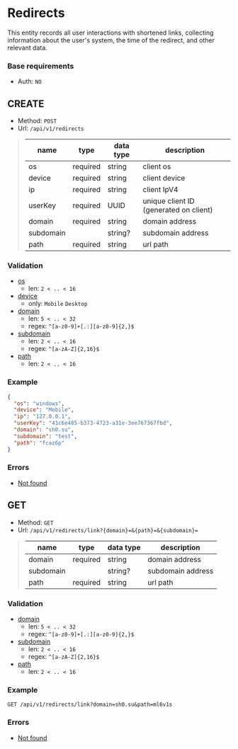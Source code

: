 # Redirects
This entity records all user interactions with shortened links, collecting information about the user's system, the time of the redirect, and other relevant data.

### Base requirements
- Auth: `NO`

## CREATE
- Method: `POST`
- Url: `/api/v1/redirects`

> | name      | type     | data type | description                            |
> |-----------|----------|-----------|----------------------------------------|
> | os        | required | string    | client os                              |
> | device    | required | string    | client device                          |
> | ip        | required | string    | client IpV4                            | 
> | userKey   | required | UUID      | unique client ID (generated on client) |
> | domain    | required | string    | domain address                         |
> | subdomain |          | string?   | subdomain address                      |
> | path      | required | string    | url path                               |

### Validation
- <u>os</u>
  - len: `2 < .. < 16`
- <u>device</u>
  - only: `Mobile` `Desktop`
- <u>domain</u>
  - len: `5 < .. < 32`
  - regex: `^[a-z0-9]+[.:][a-z0-9]{2,}$`
- <u>subdomain</u>
  - len: `2 < .. < 16`
  - regex: `^[a-zA-Z]{2,16}$`
- <u>path</u>
  - len: `2 < .. < 16`
  
### Example

```json
{
  "os": "windows",
  "device": "Mobile",
  "ip": "127.0.0.1",
  "userKey": "41c6e485-b373-4723-a31e-3ee767367fbd",
  "domain": "sh0.su",
  "subdomain": "test",
  "path": "fcaz6p"
}
```

### Errors
- [Not found](../misc/errors.md#errors)


## GET
- Method: `GET`
- Url: `/api/v1/redirects/link?{domain}=&{path}=&{subdomain}=`

> | name      | type     | data type | description                            |
> |-----------|----------|-----------|----------------------------------------|
> | domain    | required | string    | domain address                         |
> | subdomain |          | string?   | subdomain address                      |
> | path      | required | string    | url path                               |

### Validation
- <u>domain</u>
  - len: `5 < .. < 32`
  - regex: `^[a-z0-9]+[.:][a-z0-9]{2,}$`
- <u>subdomain</u>
  - len: `2 < .. < 16`
  - regex: `^[a-zA-Z]{2,16}$`
- <u>path</u>
  - len: `2 < .. < 16`

### Example

```http
GET /api/v1/redirects/link?domain=sh0.su&path=ml6v1s
```

### Errors
- [Not found](../misc/errors.md#errors)